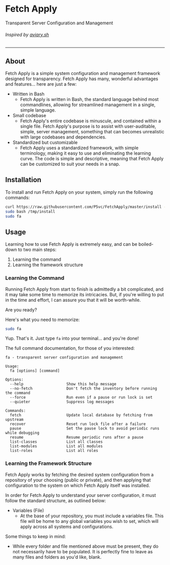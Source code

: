 # Fetch Apply

Transparent Server Configuration and Management

###### Inspired by [aviary.sh](https://github.com/team-video/aviary.sh "aviary.sh")

------------

## About

Fetch Apply is a simple system configuration and management framework designed for transparency. Fetch Apply has many, wonderful advantages and features... here are just a few:

- Written in Bash
  - Fetch Apply is written in Bash, the standard language behind most commandlines, allowing for streamlined management in a single, simple language.
- Small codebase
  - Fetch Apply's entire codebase is minuscule, and contained within a single file. Fetch Apply's purpose is to assist with user-auditable, simple, server management, something that can becomes unrealistic with large codebases and dependencies.
- Standardized but customizable
  - Fetch Apply uses a standardized framework, with simple terminology, making it easy to use and eliminating the learning curve. The code is simple and descriptive, meaning that Fetch Apply can be customized to suit your needs in a snap.

## Installation

To install and run Fetch Apply on your system, simply run the following commands:

```bash
curl https://raw.githubusercontent.com/P5vc/FetchApply/master/install -o /tmp/install
sudo bash /tmp/install
sudo fa
```

## Usage

Learning how to use Fetch Apply is extremely easy, and can be boiled-down to two main steps:

1. Learning the command
2. Learning the framework structure

### Learning the Command

Running Fetch Apply from start to finish is admittedly a bit complicated, and it may take some time to memorize its intricacies. But, if you're willing to put in the time and effort, I can assure you that it will be worth-while.

Are you ready?

Here's what you need to memorize:

```bash
sudo fa
```

Yup. That's it. Just type `fa` into your terminal... and you're done!

The full command documentation, for those of you interested:

```
fa - transparent server configuration and management

Usage:
  fa [options] [command]

Options:
  --help                   Show this help message
  --no-fetch               Don't fetch the inventory before running the command
  --force                  Run even if a pause or run lock is set
  --quieter                Suppress log messages

Commands:
  fetch                    Update local database by fetching from upstream
  recover                  Reset run lock file after a failure
  pause                    Set the pause lock to avoid periodic runs while debugging
  resume                   Resume periodic runs after a pause
  list-classes             List all classes
  list-modules             List all modules
  list-roles               List all roles
```

### Learning the Framework Structure

Fetch Apply works by fetching the desired system configuration from a repository of your choosing (public or private), and then applying that configuration to the system on which Fetch Apply itself was installed.

In order for Fetch Apply to understand your server configuration, it must follow the standard structure, as outlined below:

- Variables (File)
  - At the base of your repository, you must include a variables file. This file will be home to any global variables you wish to set, which will apply across all systems and configurations.

Some things to keep in mind:

- While every folder and file mentioned above must be present, they do not necessarily have to be populated. It is perfectly fine to leave as many files and folders as you'd like, blank.
